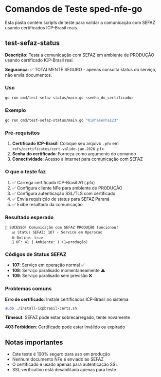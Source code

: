 # Comandos de Teste sped-nfe-go

Esta pasta contém scripts de teste para validar a comunicação com SEFAZ usando certificados ICP-Brasil reais.

## test-sefaz-status

**Descrição**: Testa a comunicação com SEFAZ em ambiente de PRODUÇÃO usando certificado ICP-Brasil real.

**Segurança**: ✅ TOTALMENTE SEGURO - apenas consulta status do serviço, não envia documentos.

### Uso

```bash
go run cmd/test-sefaz-status/main.go <senha_do_certificado>
```

### Exemplo

```bash
go run cmd/test-sefaz-status/main.go "minhasenha123"
```

### Pré-requisitos

1. **Certificado ICP-Brasil**: Coloque seu arquivo `.pfx` em `refs/certificates/cert-valido-jan-2026.pfx`
2. **Senha do certificado**: Forneça como argumento do comando
3. **Conectividade**: Acesso à internet para comunicação com SEFAZ

### O que o teste faz

1. ✅ Carrega certificado ICP-Brasil A1 (.pfx)
2. ✅ Configura cliente NFe para ambiente de PRODUÇÃO
3. ✅ Configura autenticação SSL/TLS com certificado
4. ✅ Envia requisição de status para SEFAZ Paraná
5. ✅ Exibe resultado da comunicação

### Resultado esperado

```
🎉 SUCESSO! Comunicação com SEFAZ PRODUÇÃO funcionou!
   📊 Status SEFAZ: 107 - Servico em Operacao
   🌐 Online: true
   📍 UF: 41 | Ambiente: 1 (1=produção)
```

### Códigos de Status SEFAZ

- **107**: Serviço em operação normal ✅
- **108**: Serviço paralisado momentaneamente ⚠️
- **109**: Serviço paralisado sem previsão ❌

### Problemas comuns

**Erro de certificado**: Instale certificados ICP-Brasil no sistema
```bash
sudo ./install-icpbrasil-certs.sh
```

**Timeout**: SEFAZ pode estar sobrecarregado, tente novamente

**403 Forbidden**: Certificado pode estar inválido ou expirado

## Notas importantes

- Este teste é 100% seguro para uso em produção
- Nenhum documento NFe é enviado ao SEFAZ
- O certificado é usado apenas para autenticação SSL
- SSL verification está desabilitada apenas para teste